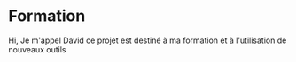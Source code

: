 # Formation
Hi, Je m'appel David
ce projet est destiné à ma formation et à l'utilisation de nouveaux outils
